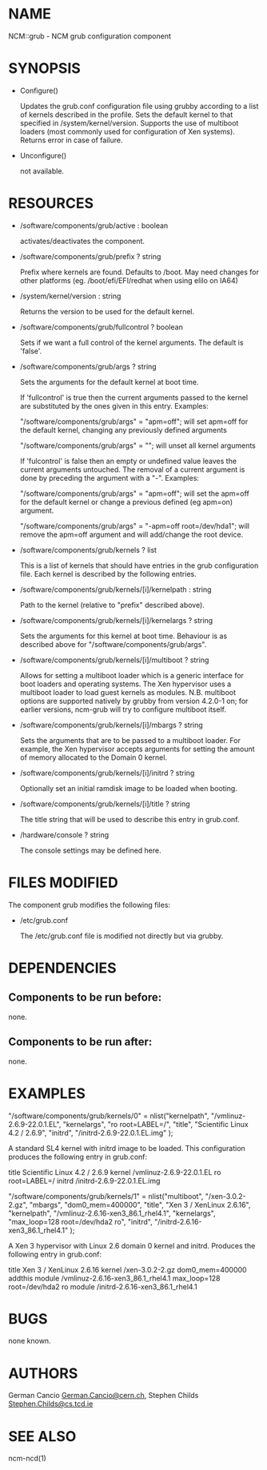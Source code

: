 # NAME

NCM::grub - NCM grub configuration component

# SYNOPSIS

- Configure()

    Updates the grub.conf configuration file using grubby according to a
    list of kernels described in the profile. Sets the default kernel to
    that specified in /system/kernel/version. Supports the use of multiboot
    loaders (most commonly used for configuration of Xen systems). Returns
    error in case of failure.

- Unconfigure()

    not available.

# RESOURCES

- /software/components/grub/active : boolean

    activates/deactivates the component.

- /software/components/grub/prefix ? string

    Prefix where kernels are found. Defaults to /boot. May need changes
    for other platforms (eg. /boot/efi/EFI/redhat when using elilo on IA64)

- /system/kernel/version : string

    Returns the version to be used for the default kernel.

- /software/components/grub/fullcontrol ? boolean

    Sets if we want a full control of the kernel arguments. The default
    is 'false'.

- /software/components/grub/args ? string

    Sets the arguments for the default kernel at boot time.

    If 'fullcontrol' is true then the current arguments passed to the
    kernel are substituted by the ones given in this entry. Examples:

    "/software/components/grub/args" = "apm=off"; will set apm=off for
    the default kernel, changing any previously defined arguments

    "/software/components/grub/args" = ""; will unset all kernel arguments

    If 'fulcontrol' is false then an empty or undefined value leaves the
    current arguments untouched. The removal of a current argument is done 
    by preceding the argument with a "-". Examples:

    "/software/components/grub/args" = "apm=off"; will set the apm=off for the default kernel or change a previous defined (eg apm=on) argument.

    "/software/components/grub/args" = "-apm=off root=/dev/hda1"; will remove the apm=off argument and will add/change the root device.

- /software/components/grub/kernels ? list

    This is a list of kernels that should have entries in the grub
    configuration file. Each kernel is described by the following entries.

- /software/components/grub/kernels/\[i\]/kernelpath : string

    Path to the kernel (relative to "prefix" described above).

- /software/components/grub/kernels/\[i\]/kernelargs ? string

    Sets the arguments for this kernel at boot time. Behaviour is as
    described above for "/software/components/grub/args".

- /software/components/grub/kernels/\[i\]/multiboot ? string

    Allows for setting a multiboot loader which is a generic interface
    for boot loaders and operating systems. The Xen hypervisor uses a
    multiboot loader to load guest kernels as modules. N.B. multiboot
    options are supported natively by grubby from version 4.2.0-1 on;
    for earlier versions, ncm-grub will try to configure multiboot
    itself.

- /software/components/grub/kernels/\[i\]/mbargs ? string

    Sets the arguments that are to be passed to a multiboot loader.
    For example, the Xen hypervisor accepts arguments for setting the
    amount of memory allocated to the Domain 0 kernel.

- /software/components/grub/kernels/\[i\]/initrd ? string

    Optionally set an initial ramdisk image to be loaded when booting.

- /software/components/grub/kernels/\[i\]/title ? string

    The title string that will be used to describe this entry in grub.conf.

- /hardware/console ? string

    The console settings may be defined here.

# FILES MODIFIED

The component grub modifies the following files:

- /etc/grub.conf

    The /etc/grub.conf file is modified not directly but via grubby.

# DEPENDENCIES

## Components to be run before:

none.

## Components to be run after:

none.

# EXAMPLES

"/software/components/grub/kernels/0" =
        nlist("kernelpath", "/vmlinuz-2.6.9-22.0.1.EL",
              "kernelargs", "ro root=LABEL=/",
              "title", "Scientific Linux 4.2 / 2.6.9",
              "initrd", "/initrd-2.6.9-22.0.1.EL.img"
);

A standard SL4 kernel with initrd image to be loaded. This configuration
produces the following entry in grub.conf:

title Scientific Linux 4.2 / 2.6.9
        kernel /vmlinuz-2.6.9-22.0.1.EL ro root=LABEL=/
        initrd /initrd-2.6.9-22.0.1.EL.img

"/software/components/grub/kernels/1" =
        nlist("multiboot", "/xen-3.0.2-2.gz",
              "mbargs", "dom0\_mem=400000",
              "title", "Xen 3 / XenLinux 2.6.16",
              "kernelpath", "/vmlinuz-2.6.16-xen3\_86.1\_rhel4.1",
              "kernelargs", "max\_loop=128 root=/dev/hda2 ro",
              "initrd", "/initrd-2.6.16-xen3\_86.1\_rhel4.1"
);

A Xen 3 hypervisor with Linux 2.6 domain 0 kernel and initrd. Produces the
following entry in grub.conf:

title Xen 3 / XenLinux 2.6.16
        kernel /xen-3.0.2-2.gz dom0\_mem=400000 addthis
        module /vmlinuz-2.6.16-xen3\_86.1\_rhel4.1 max\_loop=128 root=/dev/hda2 ro
        module /initrd-2.6.16-xen3\_86.1\_rhel4.1

# BUGS

none known.

# AUTHORS

German Cancio <German.Cancio@cern.ch>, Stephen Childs <Stephen.Childs@cs.tcd.ie>

# SEE ALSO

ncm-ncd(1)
